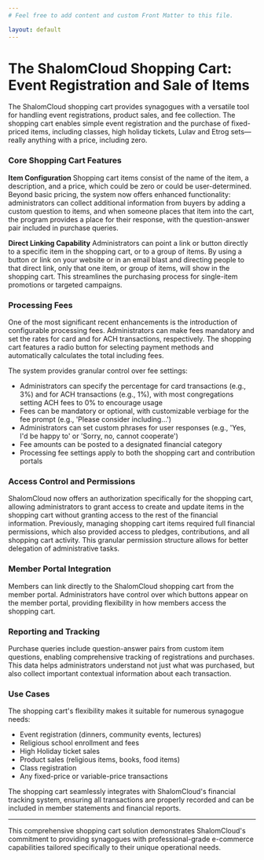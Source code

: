 ```yaml
---
# Feel free to add content and custom Front Matter to this file.

layout: default
---
```


# The ShalomCloud Shopping Cart: Event Registration and Sale of Items

The ShalomCloud shopping cart provides synagogues with a versatile tool for handling event registrations, product sales, and fee collection. The shopping cart enables simple event registration and the purchase of fixed-priced items, including classes, high holiday tickets, Lulav and Etrog sets—really anything with a price, including zero.

### Core Shopping Cart Features

**Item Configuration**
Shopping cart items consist of the name of the item, a description, and a price, which could be zero or could be user-determined. Beyond basic pricing, the system now offers enhanced functionality: administrators can collect additional information from buyers by adding a custom question to items, and when someone places that item into the cart, the program provides a place for their response, with the question-answer pair included in purchase queries.

**Direct Linking Capability**
Administrators can point a link or button directly to a specific item in the shopping cart, or to a group of items. By using a button or link on your website or in an email blast and directing people to that direct link, only that one item, or group of items, will show in the shopping cart. This streamlines the purchasing process for single-item promotions or targeted campaigns.

### Processing Fees

One of the most significant recent enhancements is the introduction of configurable processing fees. Administrators can make fees mandatory and set the rates for card and for ACH transactions, respectively. The shopping cart features a radio button for selecting payment methods and automatically calculates the total including fees.

The system provides granular control over fee settings:
- Administrators can specify the percentage for card transactions (e.g., 3%) and for ACH transactions (e.g., 1%), with most congregations setting ACH fees to 0% to encourage usage
- Fees can be mandatory or optional, with customizable verbiage for the fee prompt (e.g., 'Please consider including…')
- Administrators can set custom phrases for user responses (e.g., 'Yes, I'd be happy to' or 'Sorry, no, cannot cooperate')
- Fee amounts can be posted to a designated financial category
- Processing fee settings apply to both the shopping cart and contribution portals

### Access Control and Permissions

ShalomCloud now offers an authorization specifically for the shopping cart, allowing administrators to grant access to create and update items in the shopping cart without granting access to the rest of the financial information. Previously, managing shopping cart items required full financial permissions, which also provided access to pledges, contributions, and all shopping cart activity. This granular permission structure allows for better delegation of administrative tasks.

### Member Portal Integration

Members can link directly to the ShalomCloud shopping cart from the member portal. Administrators have control over which buttons appear on the member portal, providing flexibility in how members access the shopping cart.

### Reporting and Tracking

Purchase queries include question-answer pairs from custom item questions, enabling comprehensive tracking of registrations and purchases. This data helps administrators understand not just what was purchased, but also collect important contextual information about each transaction.

### Use Cases

The shopping cart's flexibility makes it suitable for numerous synagogue needs:
- Event registration (dinners, community events, lectures)
- Religious school enrollment and fees
- High Holiday ticket sales
- Product sales (religious items, books, food items)
- Class registration
- Any fixed-price or variable-price transactions

The shopping cart seamlessly integrates with ShalomCloud's financial tracking system, ensuring all transactions are properly recorded and can be included in member statements and financial reports.

---

This comprehensive shopping cart solution demonstrates ShalomCloud's commitment to providing synagogues with professional-grade e-commerce capabilities tailored specifically to their unique operational needs.
